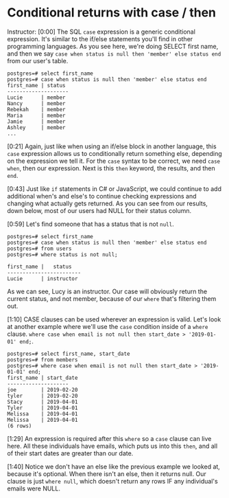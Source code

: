 # Conditional returns with case / then

Instructor: [0:00] The SQL `case` expression is a generic conditional expression. It's similar to the if/else statements you'll find in other programming languages. As you see here, we're doing SELECT first name, and then we say `case when status is null then 'member' else status end` from our user's table.

```postgres
postgres=# select first_name
postgres=# case when status is null then 'member' else status end
first_name | status
--------------------
Lucie      | member
Nancy      | member
Rebekah    | member
Maria      | member
Jamie      | member
Ashley     | member
...
```

[0:21] Again, just like when using an if/else block in another language, this `case` expression allows us to conditionally return something else, depending on the expression we tell it. For the `case` syntax to be correct, we need `case when`, then our expression. Next is this `then` keyword, the results, and then `end`.

[0:43] Just like `if` statements in C# or JavaScript, we could continue to add additional when's and else's to continue checking expressions and changing what actually gets returned. As you can see from our results, down below, most of our users had NULL for their status column.

[0:59] Let's find someone that has a status that is not `null`. 

```postgres
postgres=# select first_name
postgres=# case when status is null then 'member' else status end
postgres=# from users
postgres=# where status is not null;

first_name |   status
------------------------
Lucie      | instructor
```

As we can see, Lucy is an instructor. Our case will obviously return the current status, and not member, because of our `where` that's filtering them out.

[1:10] CASE clauses can be used wherever an expression is valid. Let's look at another example where we'll use the `case` condition inside of a `where` clause. `where case when email is not null then start_date > '2019-01-01' end;`.

```postgres
postgres=# select first_name, start_date
postgres=# from members
postgres=# where case when email is not null then start_date > '2019-01-01' end;
first_name | start_date
--------------------
joe        | 2019-02-20
tyler      | 2019-02-20
Stacy      | 2019-04-01
Tyler      | 2019-04-01
Melissa    | 2019-04-01
Melissa    | 2019-04-01
(6 rows)
```

[1:29] An expression is required after this `where` so a `case` clause can live here. All these individuals have emails, which puts us into this `then`, and all of their start dates are greater than our date.

[1:40] Notice we don't have an else like the previous example we looked at, because it's optional. When there isn't an else, then it returns null. Our clause is just `where null`, which doesn't return any rows IF any individual's emails were NULL.
